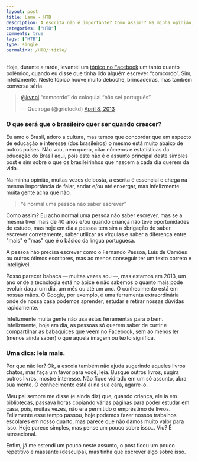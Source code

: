 ```yaml
---
layout: post
title: Lame - HTB
description: A escrita não é importante? Como assim!? Na minha opinião, a escrita chega no mesmo nível de importância de andar, falar e até enxergar.
categories: ["HTB"]
comments: true
tags: ["HTB"]
type: single
permalink: /HTB/:title/
---
```


Hoje, durante a tarde, levantei um [tópico no Facebook](https://www.facebook.com/kvnol/posts/525089004220232) um tanto quanto polêmico, quando eu disse que tinha lido alguém escrever “comcordo”. Sim, infelizmente. Neste tópico houve muito deboche, brincadeiras, mas também conversa séria.

<blockquote class="twitter-tweet" data-theme="dark"><p lang="pt" dir="ltr"><a href="https://twitter.com/kvnol?ref_src=twsrc%5Etfw">@kvnol</a> “comcordo” do coloquial “não sei português”.</p>&mdash; Queiroga (@gridlockd) <a href="https://twitter.com/gridlockd/status/321365103817666560?ref_src=twsrc%5Etfw">April 8, 2013</a></blockquote> <script async src="https://platform.twitter.com/widgets.js" charset="utf-8"></script>

### O que será que o brasileiro quer ser quando crescer?

Eu amo o Brasil, adoro a cultura, mas temos que concordar que em aspecto de educação e interesse (dos brasileiros) o mesmo está muito abaixo de outros países. Não vou, nem quero, citar números e estatísticas da educação do Brasil aqui, pois este não é o assunto principal deste simples post e sim sobre o que os brasileirinhos que nascem a cada dia querem da vida.

Na minha opinião, muitas vezes de bosta, a escrita é essencial e chega na mesma importância de falar, andar e/ou até enxergar, mas infelizmente muita gente acha que não.

> “é normal uma pessoa não saber escrever”

Como assim? Eu acho normal uma pessoa não saber escrever, mas se a mesma tiver mais de 40 anos e/ou quando criança não teve oportunidades de estudo, mas hoje em dia a pessoa tem sim a obrigação de saber escrever corretamente, saber utilizar as vírgulas e saber a diferença entre "mais" e "mas" que é o básico da língua portuguesa.

A pessoa não precisa escrever como o Fernando Pessoa, Luís de Camões ou outros ótimos escritores, mas ao menos conseguir ter um texto correto e inteligível.

Posso parecer babaca — muitas vezes sou —, mas estamos em 2013, um ano onde a tecnologia está no ápice e não sabemos o quanto mais pode evoluir daqui um dia, um mês ou até um ano. O conhecimento está em nossas mãos. O Google, por exemplo, é uma ferramenta extraordinária onde de nossa casa podemos aprender, estudar e retirar nossas dúvidas rapidamente.

Infelizmente muita gente não usa estas ferramentas para o bem. Infelizmente, hoje em dia, as pessoas só querem saber de curtir e compartilhar as babaquices que veem no Facebook, sem ao menos ler (menos ainda saber) o que aquela imagem ou texto significa.

### Uma dica: leia mais.

Por que não ler? Ok, a escola também não ajuda sugerindo aqueles livros chatos, mas faça um favor para você, leia. Busque outros livros, sugira outros livros, mostre interesse. Não fique vidrado em um só assunto, abra sua mente. O conhecimento está aí na sua cara, agarre-o.

Meu pai sempre me disse (e ainda diz) que, quando criança, ele ia em bibliotecas, passava horas copiando várias páginas para poder estudar em casa, pois, muitas vezes, não era permitido o empréstimo de livros. Felizmente esse tempo passou, hoje podemos fazer nossos trabalhos escolares em nosso quarto, mas parece que não damos muito valor para isso. Hoje parece simples, mas pense um pouco sobre isso… Viu? É sensacional.

Enfim, já me estendi um pouco neste assunto, o post ficou um pouco repetitivo e massante (desculpa), mas tinha que escrever algo sobre isso.
